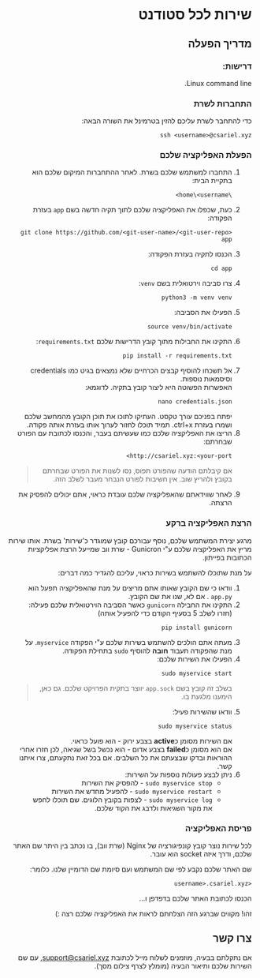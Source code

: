 <div dir="rtl" lang="he">

# שירות לכל סטודנט
## מדריך הפעלה

### דרישות:
Linux command line.

### התחברות לשרת
כדי להתחבר לשרת עליכם להזין בטרמינל את השורה הבאה:
```
ssh <username>@csariel.xyz
```


### הפעלת האפליקציה שלכם
1. התחברו למשתמש שלכם בשרת. לאחר ההתחברות המיקום שלכם הוא בתקיית הבית:
	```
	\home\<username>
	```
2. כעת, שכפלו את האפליקציה שלכם לתוך תקיה חדשה בשם `app` בעזרת הפקודה:
	```
	git clone https://github.com/<git-user-name>/<git-user-repo> app
	```
3. הכנסו לתקיה בעזרת הפקודה:
	```
	cd app
	```
4. צרו סביבה וירטואלית בשם `venv`:
	```
	python3 -m venv venv
	```
5. הפעילו את הסביבה:
	```
	source venv/bin/activate
	```
6. התקינו את החבילות מתוך קובץ הדרישות שלכם `requirements.txt`:
	```
	pip install -r requirements.txt
	```
7. אל תשכחו להוסיף קבצים הכרחיים שלא נמצאים בגיט כמו credentials וסיסמאות נוספות.\
	האפשרות הפשוטה היא ליצור קובץ בתקיה. לדוגמא:
	```
	nano credentials.json
	```
	יפתח בפניכם עורך טקסט. העתיקו לתוכו את תוכן הקובץ מהמחשב שלכם ושמרו בעזרת ctrl+x. תמיד תוכלו לחזור לערוך אותו בעזרת אותה פקודה.
8. הריצו את האפליקציה שלכם כמו שעשיתם בעבר, והכנסו לכתובת עם הפורט שבחרתם: 
	```
	http://csariel.xyz:<your-port>
	```
	> אם קיבלתם הודעה שהפורט תפוס, נסו לשנות את הפורט שבחרתם בקובץ ולהריץ שוב. אין חשיבות לפורט הנבחר מעבר לשלב הזה.
9. לאחר שווידאתם שהאפליקציה שלכם עובדת כראוי,  אתם יכולים להפסיק את הרצתה.

### הרצת האפליקציה ברקע
מרגע יצירת המשתמש שלכם, נוסף עבורכם קובץ שמוגדר כ'שירות' בשרת. 
אותו שירות מריץ את האפליקציה שלכם ע"י Gunicron - שרת ווב שמייעל הרצת אפליקציות הכתובות בפייתון.

על מנת שתוכלו להשתמש בשירות כראוי, עליכם להגדיר כמה דברים:
1. וודאו כי שם הקובץ שאותו אתם מריצים על מנת שהאפליקציה תפעל הוא `app.py` .
אם לא, שנו את שם הקובץ.
2. התקינו את החבילה `gunicorn` כאשר הסביבה הוירטואלית שלכם פעילה: \
(חזרו לשלב 5 בסעיף הקודם כדי להפעיל אותה)
	```
	pip install gunicorn
	```
3.  מעתה אתם הולכים להשתמש בשירות שלכם ע"י הפקודה `myservice`. על מנת שהפקודה תעבוד **חובה** להוסיף `sudo` בתחילת הפקודה.
4. הפעילו את השירות שלכם:
	```
	sudo myservice start
	```
    > בשלב זה קובץ בשם `app.sock` יווצר בתקית הפרויקט שלכם. גם כאן, הימענו מלגעת בו.
5. וודאו שהשירות פעיל:
	```
	sudo myservice status
	```
	אם השירות מסומן כ**active** בצבע ירוק - הוא פועל כראוי. \
	אם הוא מסומן כ**failed** בצבע אדום - הוא נכשל בשל שגיאה, לכן חזרו אחרי ההוראות ובדקו שבצעתם את כל השלבים. אם בכל זאת נתקעתם, צרו איתנו קשר.
6. ניתן לבצע פעולות נוספות על השירות:
	- `sudo myservice stop` - להפסיק את השירות
	- `sudo myservice restart` - להפעיל מחדש 
	את השירות
	- `sudo myservice log` - לצפות בקובץ הלוגים. שם תוכלו לחפש את מקור השגיאות ולדבג את הקוד שלכם.
	

### פריסת האפליקציה
לכל שירות נוצר קובץ קונפיגורציה של Nginx (שרת ווב), בו נכתב בין היתר שם האתר שלכם, ודרך איזה socket הוא עובר.

שם האתר שלכם נקבע לפי שם המשתמש ועם סיומת שם הדומיין שלנו.
כלומר: 
```
<username>.csariel.xyz
```
הכנסו לכתובת האתר שלכם בדפדפן ו...

זהו! מקווים שברגע הזה הצלחתם לראות את האפליקציה שלכם רצה :)

## צרו קשר
אם נתקלתם בבעיה, מוזמנים לשלוח מייל לכתובת support@csariel.xyz,
עם שם השירות שלכם ותיאור הבעיה (מומלץ לצרף צילום מסך). 
